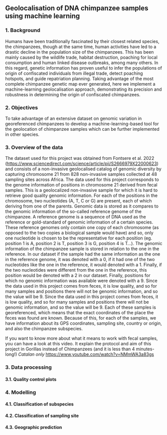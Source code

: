 ## Geolocalisation of DNA chimpanzee samples using machine learning

### 1. Background
Humans have been traditionally fascinated by their closest related species, the chimpanzees, though at the same time, human activities have led to a drastic decline in the population size of the chimpanzees. This has been mainly caused by the wildlife trade, habitat destruction, poaching for local consumption and human linked disease outbreaks, among many others. In this regard, genetic information has proven useful to infer the populations of origin of confiscated individuals from illegal trade, detect poaching hotspots, and guide repatriation planning. Taking advantage of the most complete chimpanzee genetic map ever generated, here we implement a machine-learning geolocalisation approach, demonstrating its precision and robustness in determining the origin of confiscated chimpanzees.

### 2. Objectives
To take advantage of an extensive dataset on genomic variation in georeferenced chimpanzees to develop a machine-learning-based tool for the geolocation of chimpanzee samples which can be further implemented in other species.

### 3. Overview of the data
The dataset used for this project was obtained from Fontsere et al. 2022 (https://www.sciencedirect.com/science/article/pii/S2666979X22000623) and consists of a non-invasive geolocalised catalog of genomic diversity by capturing chromosome 21 from 828 non-invasive samples collected at 48 sampling sites across Africa. The data used for this project corresponds to the genome information of positions in chromosome 21 derived from fecal samples. This is a geolocalized non-invasive sample for which it is hard to retrieve good quality genomic information. For each of the positions in the chromosome, two nucleotides (A, T, C or G) are present, each of which deriving from one of the parents. Genomic data is stored as it compares to the genomic information of the so-called reference genome of the chimpanzee. A reference genome is a sequence of DNA used as the reference or gold-standard of genomic information of a certain species. These reference genomes only contain one copy of each chromosome (as opposed to the two copies a biological sample would have) and so, only one nucleotide is chosen to be the representative for each position (eg. position 1 is A, position 2 is T, position 3 is G, position 4 is T…). The genomic information of the chimpanzee sample is stored in relation to the one in the reference. In our dataset if the sample had the same information as the one in the reference genome, it was denoted with a 0, if it had one of the two nucleotides like the one in the reference, it would denoted with a 1. Finally, if the two nucleotides were different from the one in the reference, this position would be denoted with a 2 in our dataset. Finally, positions for which no genomic information was available were denoted with a 9. Since the data used in this project comes from feces, it is low quality, and so for many samples and positions there will not be genomic information, and so the value will be 9. Since the data used in this project comes from feces, it is low quality, and so for many samples and positions there will not be genomic information, and so the value will be 9. Each of these samples is georeferenced, which means that the exact coordinates of the place the feces was found are known. Because of this, for each of the samples, we have information about its GPS coordinates, sampling site, country or origin, and also the chimpanzee subspecies.

If you want to know more about what it means to work with fecal samples, you can have a look at this video. It explain the protocol and aim of this project in Gorillas instead of Chimpanzees (and it is less than 4 minutes-long!) *Catalan only* https://www.youtube.com/watch?v=NMmWA3a83gs



### 3. Data processing

#### 3.1. Quality control plots

### 4. Modelling

#### 4.1. Classification of subspecies

#### 4.2. Classification of sampling site

#### 4.3. Geographic prediction
